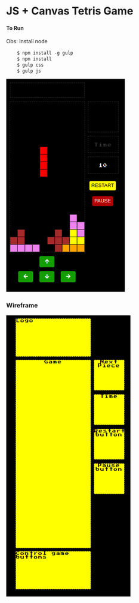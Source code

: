 # JS + Canvas Tetris Game

#### To Run

Obs: Install node

```
    $ npm install -g gulp
    $ npm install
    $ gulp css
    $ gulp js
```

![Current style](https://github.com/laisfrigerio/js-tetris-game/blob/next_piece/public/images/branch/next_piece.png "Game screenshot")

### Wireframe

![Wireframe](https://github.com/laisfrigerio/js-tetris-game/blob/next_piece/public/images/wireframe.png "Wireframe")

